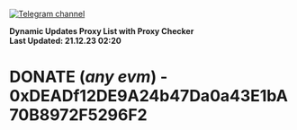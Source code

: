 [![Telegram channel](https://img.shields.io/endpoint?url=https://runkit.io/damiankrawczyk/telegram-badge/branches/master?url=https://t.me/n4z4v0d)](https://t.me/n4z4v0d) 

**Dynamic Updates Proxy List with Proxy Checker**  
**Last Updated: 21.12.23 02:20**

# DONATE (_any evm_) - 0xDEADf12DE9A24b47Da0a43E1bA70B8972F5296F2
